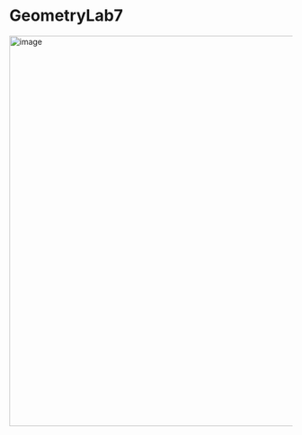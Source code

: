 # GeometryLab7

<img width="695" alt="image" src="https://user-images.githubusercontent.com/73034324/164885535-3274a0ac-6467-44f5-897d-94d498a7324e.png">
